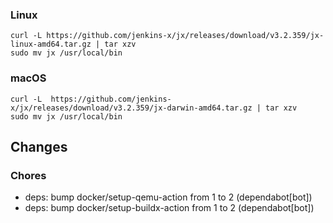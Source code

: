 ### Linux

```shell
curl -L https://github.com/jenkins-x/jx/releases/download/v3.2.359/jx-linux-amd64.tar.gz | tar xzv 
sudo mv jx /usr/local/bin
```

### macOS

```shell
curl -L  https://github.com/jenkins-x/jx/releases/download/v3.2.359/jx-darwin-amd64.tar.gz | tar xzv
sudo mv jx /usr/local/bin
```

## Changes

### Chores

* deps: bump docker/setup-qemu-action from 1 to 2 (dependabot[bot])
* deps: bump docker/setup-buildx-action from 1 to 2 (dependabot[bot])
